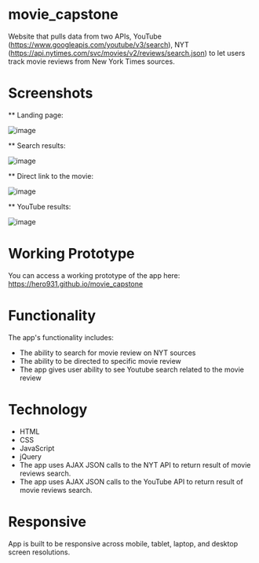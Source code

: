 # movie_capstone

Website that pulls data from two APIs, YouTube (https://www.googleapis.com/youtube/v3/search), NYT (https://api.nytimes.com/svc/movies/v2/reviews/search.json) to let users track movie reviews from New York Times sources.

# Screenshots

** Landing page:

![image](https://user-images.githubusercontent.com/31460531/35476519-535ee380-037f-11e8-851f-ab75e745f2aa.png)


** Search results:

![image](https://user-images.githubusercontent.com/31460531/35476546-c79a4b22-037f-11e8-9a17-6bfc98e711f7.png)


** Direct link to the movie:

![image](https://user-images.githubusercontent.com/31460531/35476552-df58edfe-037f-11e8-915e-ea88ed8a15b8.png)


** YouTube results:

![image](https://user-images.githubusercontent.com/31460531/35476555-f6fcdd30-037f-11e8-9dc6-ef5ce1e68cdd.png)


# Working Prototype
You can access a working prototype of the app here: https://hero931.github.io/movie_capstone

# Functionality
The app's functionality includes:
* The ability to search for movie review on NYT sources
* The ability to be directed to specific movie review
* The app gives user ability to see Youtube search related to the movie review
 
# Technology
* HTML
* CSS
* JavaScript
* jQuery
* The app uses AJAX JSON calls to the NYT API to return result of movie reviews search.
* The app uses AJAX JSON calls to the YouTube API to return result of movie reviews search.
  
 # Responsive
 App is built to be responsive across mobile, tablet, laptop, and desktop screen resolutions.
 
 
